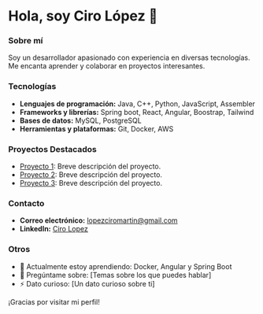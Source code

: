 # Hola, soy Ciro López 👋

### Sobre mí
Soy un desarrollador apasionado con experiencia en diversas tecnologías. Me encanta aprender y colaborar en proyectos interesantes.

### Tecnologías
- **Lenguajes de programación:** Java, C++, Python, JavaScript, Assembler
- **Frameworks y librerías:** Spring boot, React, Angular, Boostrap, Tailwind
- **Bases de datos:** MySQL, PostgreSQL
- **Herramientas y plataformas:** Git, Docker, AWS

### Proyectos Destacados
- [Proyecto 1](enlace-al-proyecto): Breve descripción del proyecto.
- [Proyecto 2](enlace-al-proyecto): Breve descripción del proyecto.
- [Proyecto 3](enlace-al-proyecto): Breve descripción del proyecto.

### Contacto
- **Correo electrónico:** lopezciromartin@gmail.com
- **LinkedIn:** [Ciro Lopez](https://www.linkedin.com/in/ciro-lopez-835259184/)

### Otros
- 🌱 Actualmente estoy aprendiendo: Docker, Angular y Spring Boot
- 💬 Pregúntame sobre: [Temas sobre los que puedes hablar]
- ⚡ Dato curioso: [Un dato curioso sobre ti]

¡Gracias por visitar mi perfil!